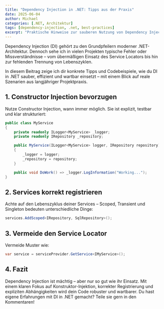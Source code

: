 ```yaml
---
title: "Dependency Injection in .NET: Tipps aus der Praxis"
date: 2025-06-04
author: Michael
categories: [.NET, Architektur]
tags: [dependency-injection, .net, best-practices]
excerpt: "Praktische Hinweise zur sauberen Nutzung von Dependency Injection in .NET-Projekten"
---
```


Dependency Injection (DI) gehört zu den Grundpfeilern moderner .NET-Architektur. Dennoch sehe ich in vielen Projekten typische Fehler oder Missverständnisse – vom übermäßigen Einsatz des Service Locators bis hin zur fehlenden Trennung von Lebenszyklen.

In diesem Beitrag zeige ich dir konkrete Tipps und Codebeispiele, wie du DI in .NET sauber, effizient und wartbar einsetzt – mit einem Blick auf reale Szenarien aus langjähriger Projektpraxis.

## 1. Constructor Injection bevorzugen

Nutze Constructor Injection, wann immer möglich. Sie ist explizit, testbar und klar strukturiert:

```csharp
public class MyService
{
    private readonly ILogger<MyService> _logger;
    private readonly IRepository _repository;

    public MyService(ILogger<MyService> logger, IRepository repository)
    {
        _logger = logger;
        _repository = repository;
    }

    public void DoWork() => _logger.LogInformation("Working...");
}
```


## 2. Services korrekt registrieren

Achte auf den Lebenszyklus deiner Services – Scoped, Transient und Singleton bedeuten unterschiedliche Dinge:

```csharp
services.AddScoped<IRepository, SqlRepository>();
```

## 3. Vermeide den Service Locator

Vermeide Muster wie:

```csharp
var service = serviceProvider.GetService<IMyService>();
```

## 4. Fazit

Dependency Injection ist mächtig – aber nur so gut wie ihr Einsatz. Mit einem klaren Fokus auf Konstruktor-Injektion, korrekter Registrierung und expliziten Abhängigkeiten wird dein Code robuster und wartbarer. 
Du hast eigene Erfahrungen mit DI in .NET gemacht? Teile sie gern in den Kommentaren!